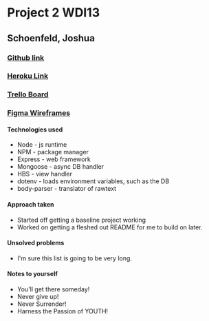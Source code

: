 # Project 2 WDI13

## Schoenfeld, Joshua

### [Github link](https://github.com/Brocier/project2WDI13)

### [Heroku Link](https://schoenfeld-project2-wdi13.herokuapp.com/)

### [Trello Board](https://trello.com/b/l9vYTumX/wdi-project-2)

### [Figma Wireframes](https://www.figma.com/file/SlvcWeb3e0szCOA9F2KoXX1F/WDI13-Project-2)

#### Technologies used

* Node - js runtime
* NPM - package manager
* Express - web framework
* Mongoose - async DB handler
* HBS - view handler
* dotenv - loads environment variables, such as the DB
* body-parser - translator of rawtext

#### Approach taken

* Started off getting a baseline project working
* Worked on getting a fleshed out README for me to build on later.

#### Unsolved problems

* I'm sure this list is going to be very long.

#### Notes to yourself

* You'll get there someday!
* Never give up!
* Never Surrender!
* Harness the Passion of YOUTH!